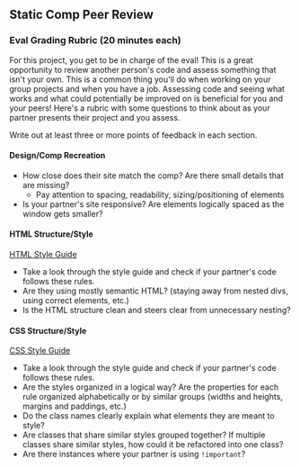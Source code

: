 ## Static Comp Peer Review

### Eval Grading Rubric (20 minutes each)

For this project, you get to be in charge of the eval!  This is a great opportunity to review another person's code and assess something that isn't your own.  This is a common thing you'll do when working on your group projects and when you have a job.  Assessing code and seeing what works and what could potentially be improved on is beneficial for you and your peers!  Here's a rubric with some questions to think about as your partner presents their project and you assess.

Write out at least three or more points of feedback in each section.  

#### Design/Comp Recreation

* How close does their site match the comp?  Are there small details that are missing?
  - Pay attention to spacing, readability, sizing/positioning of elements
* Is your partner's site responsive?  Are elements logically spaced as the window gets smaller?

#### HTML Structure/Style

[HTML Style Guide](https://github.com/turingschool-examples/html)

* Take a look through the style guide and check if your partner's code follows these rules.
* Are they using mostly semantic HTML? (staying away from nested divs, using correct elements, etc.)
* Is the HTML structure clean and steers clear from unnecessary nesting?

#### CSS Structure/Style

[CSS Style Guide](https://github.com/turingschool-examples/css)

* Take a look through the style guide and check if your partner's code follows these rules.
* Are the styles organized in a logical way?  Are the properties for each rule organized alphabetically or by similar groups (widths and heights, margins and paddings, etc.)
* Do the class names clearly explain what elements they are meant to style?
* Are classes that share similar styles grouped together?  If multiple classes share similar styles, how could it be refactored into one class?
* Are there instances where your partner is using `!important`?

